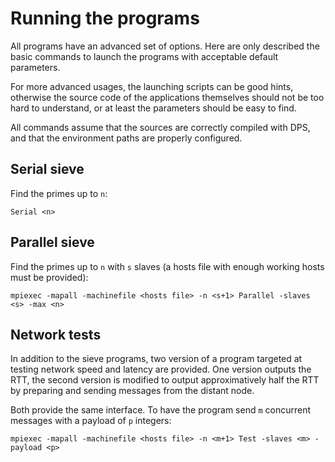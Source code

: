 Running the programs
====================

All programs have an advanced set of options. Here are only described the basic commands to launch the programs with acceptable default parameters.

For more advanced usages, the launching scripts can be good hints, otherwise the source code of the applications themselves should not be too hard to understand, or at least the parameters should be easy to find.

All commands assume that the sources are correctly compiled with DPS, and that the environment paths are properly configured.


Serial sieve
------------

Find the primes up to ```n```:

```Serial <n>```


Parallel sieve
--------------

Find the primes up to ```n``` with ```s``` slaves (a hosts file with enough working hosts must be provided):

```mpiexec -mapall -machinefile <hosts file> -n <s+1> Parallel -slaves <s> -max <n>```


Network tests
-------------

In addition to the sieve programs, two version of a program targeted at testing network speed and latency are provided. One version outputs the RTT, the second version is modified to output approximatively half the RTT by preparing and sending messages from the distant node.

Both provide the same interface. To have the program send ```m``` concurrent messages with a payload of ```p``` integers:

```mpiexec -mapall -machinefile <hosts file> -n <m+1> Test -slaves <m> -payload <p>```
